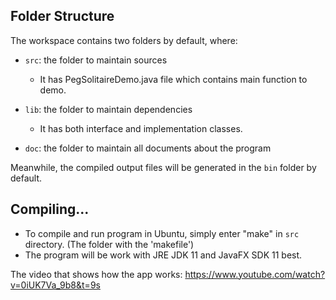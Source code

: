 ## Folder Structure

The workspace contains two folders by default, where:

- `src`: the folder to maintain sources
    - It has PegSolitaireDemo.java file which contains main function to demo.

- `lib`: the folder to maintain dependencies
    - It has both interface and implementation classes. 

- `doc`: the folder to maintain all documents about the program

Meanwhile, the compiled output files will be generated in the `bin` folder by default.

## Compiling...

- To compile and run program in Ubuntu, simply enter "make" in `src` directory. (The folder with the 'makefile')
- The program will be work with JRE JDK 11 and JavaFX SDK 11 best.

The video that shows how the app works: https://www.youtube.com/watch?v=0iUK7Va_9b8&t=9s
